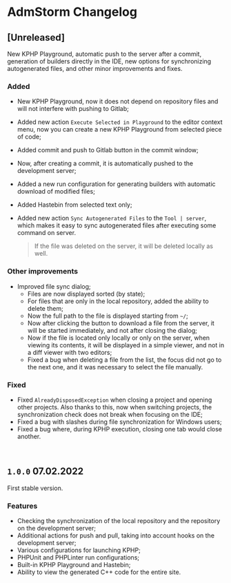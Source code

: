 # AdmStorm Changelog

## [Unreleased]

New KPHP Playground, automatic push to the server after a commit, generation of builders directly in the IDE, new
options for synchronizing autogenerated files, and other minor improvements and fixes.

### Added

- New KPHP Playground, now it does not depend on repository files and will not interfere with pushing to Gitlab;
- Added new action `Execute Selected in Playground` to the editor context menu, now you can create a new KPHP Playground
  from selected piece of code;
- Added commit and push to Gitlab button in the commit window;
- Now, after creating a commit, it is automatically pushed to the development server;
- Added a new run configuration for generating builders with automatic download of modified files;
- Added Hastebin from selected text only;
- Added new action `Sync Autogenerated Files` to the `Tool | server`, which makes it easy to sync autogenerated files
  after executing some command on server.

  > If the file was deleted on the server, it will be deleted locally as well.

### Other improvements

- Improved file sync dialog;
  - Files are now displayed sorted (by state);
  - For files that are only in the local repository, added the ability to delete them;
  - Now the full path to the file is displayed starting from `~/`;
  - Now after clicking the button to download a file from the server, it will be started immediately, and not after
    closing the dialog;
  - Now if the file is located only locally or only on the server, when viewing its contents, it will be displayed in a
    simple viewer, and not in a diff viewer with two editors;
  - Fixed a bug when deleting a file from the list, the focus did not go to the next one, and it was necessary to select
    the file manually.

### Fixed

- Fixed `AlreadyDisposedException` when closing a project and opening other projects. Also thanks to this, now when
  switching projects, the synchronization check does not break when focusing on the IDE;
- Fixed a bug with slashes during file synchronization for Windows users;
- Fixed a bug where, during KPHP execution, closing one tab would close another.

<br>

## `1.0.0` 07.02.2022

First stable version.

### Features

- Checking the synchronization of the local repository and the repository on the development server;
- Additional actions for push and pull, taking into account hooks on the development server;
- Various configurations for launching KPHP;
- PHPUnit and PHPLinter run configurations;
- Built-in KPHP Playground and Hastebin;
- Ability to view the generated C++ code for the entire site.
